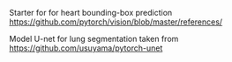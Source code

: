
Starter for for heart bounding-box prediction https://github.com/pytorch/vision/blob/master/references/

Model U-net for lung segmentation taken from https://github.com/usuyama/pytorch-unet